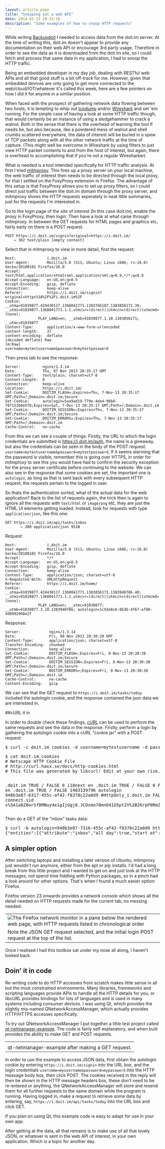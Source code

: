 ```yaml
---
layout: article_page
title: "Snooping out a web API"
date: 2014-05-15 20:33:16
description: "Some examples of how to snoop HTTP requests"
---
```


While writing [Backupdoit](/projects/backupdoit/) I needed to access data from the doit.im server. At the time of writing this, doit.im doesn't appear to provide any documentation on their web API or encourage 3rd party usage. Therefore in order to see the data as it is downloaded from the doit.im site, so I could fetch and process that same data in my application, I had to snoop the HTTP traffic.

Being an embedded developer in my day job, dealing with RESTful web APIs and all that good stuff is a bit off-track for me. However, given that embedded devices are only going to get more connected to the web/cloud/IOT/whatever it's called this week, here are a few pointers on how I did it for anyone in a similar position.

<!--more-->

When faced with the prospect of gathering network data flowing between two hosts, it is tempting to whip out [tcpdump](http://www.tcpdump.org/) and/or [Wireshark](http://www.wireshark.org/) and set 'em running. For the simple case of having a look at some HTTP traffic though, that would certainly be an instance of using a sledgehammer to crack a walnut. Both in the sense that there is the overhead of learning the tool if needs be, but also because, like a powdered mess of walnut and shell crumbs scattered everywhere, the data of interest will be buried in a spew of TCP packets along with all the other network traffic at the time of capture. (This might well be overcome in Wireshark by using filters to just view HTTP packet contents to and from the host of interest, but again, there is overhead to accomplishing that if you're not a regular Wiresharker)

What is needed is a tool intended specifically for HTTP traffic analysis. At first I tried [mitmproxy](http://mitmproxy.org/). This fires up a proxy server on your local machine, the web traffic of interest then needs to be directed through the local proxy, for that I settled on the FoxyProxy extension in Firefox. The advantage of this setup is that FoxyProxy allows you to set up proxy filters, so I could direct just traffic between the doit.im domain through the proxy server, and mitmproxy shows the HTTP requests seperately in neat little summaries, just for the requests I'm interested in.

Go to the login page of the site of interest (In this case doit.im), enable the proxy in FoxyProxy, then login. Then have a look at what came through mitmproxy. In between the GET requests for HTML pages and graphics etc, fairly early on there is a POST request.

	POST https://i.doit.im/signin?original=https://i.doit.im/
		← 302 text/plain [empty content]


Select that in mitmproxy to view in more detail, first the request:

	Host:              i.doit.im
	User-Agent:        Mozilla/5.0 (X11; Ubuntu; Linux i686; rv:16.0) Gecko/20100101 Firefox/16.0
	Accept:            text/html,application/xhtml+xml,application/xml;q=0.9,*/*;q=0.8
	Accept-Language:   en-US,en;q=0.5
	Accept-Encoding:   gzip, deflate
	Connection:        keep-alive
	Referer:           https://i.doit.im/signin?original=https%3A%2F%2Fi.doit.im%2F
	Cookie:            __utma=91039877.424430117.1368041771.1383766187.1383856171.39; __utmz=91039877.1368041771.1.1.utmcsr=(direct)|utmccn=(direct)|utmcmd=(none);
		           PLAY_LANG=en; __utmb=91039877.1.10.1383856171; __utmc=91039877
	Content-Type:      application/x-www-form-urlencoded
	content-length:    37
	content-encoding:  deflate
	[decoded deflate] Raw                                                                                                                                   [m:Raw]
	username=mytestusername&password=mytestpassword


Then press tab to see the response:

	Server:          nginx/1.3.14
	Date:            Thu, 07 Nov 2013 20:35:17 GMT
	Content-Type:    text/plain; charset=utf-8
	Content-Length:  0
	Connection:      keep-alive
	Location:        https://i.doit.im/
	Set-Cookie:      DOITIM_FLASH=;Expires=Thu, 7-Nov-13 20:35:17 GMT;Path=/;Domain=.doit.im;Secure
	Set-Cookie:      autologin=5aa9ad19-779e-4da4-96b8-f87153b0e5f0;Expires=Sat, 7-Dec-13 20:35:17 GMT;Path=/;Domain=.doit.im
	Set-Cookie:      DOITIM_SESSION=;Expires=Thu, 7-Nov-13 20:35:17 GMT;Path=/;Domain=.doit.im;Secure
	Set-Cookie:      DOITIM_ERRORS=;Expires=Thu, 7-Nov-13 20:35:17 GMT;Path=/;Domain=.doit.im
	Cache-Control:   no-cache


From this we can see a couple of things. Firstly, the URL to which the login credentials are submitted is https://i.doit.im/auth, the name is a giveaway, but also the credentials can be seen in the body of the POST request: `username=mytestusername&password=mytestpassword`. If it seems alarming that the password is visible, remember this is going over HTTPS, in order for mitmproxy to see this you would have had to confirm the security exception for the proxy server certificate before continuing to the website.
We can also see in the response that some cookies are set, the important one is `autologin`, as long as that is sent back with every subsequent HTTP request, the requests pertain to the logged in user.

So thats the authentication sorted, what of the actual data for the web application? Back to the list of requests again, the trick then is again to ignore all the requests with `text/html` or `image/png` etc, they are just the HTML UI elements getting loaded. Instead, look for requests with type `application/json`, like this one:

	GET https://i.doit.im/api/tasks/inbox
	       ← 200 application/json 951B


Request:

	Host:              i.doit.im
	User-Agent:        Mozilla/5.0 (X11; Ubuntu; Linux i686; rv:16.0) Gecko/20100101 Firefox/16.0
	Accept:            */*
	Accept-Language:   en-US,en;q=0.5
	Accept-Encoding:   gzip, deflate
	Connection:        keep-alive
	Content-Type:      application/json; charset=utf-8
	X-Requested-With:  XMLHttpRequest
	Referer:           https://i.doit.im/home/
	Cookie:            __utma=91039877.424430117.1368041771.1383856171.1383940786.40; __utmz=91039877.1368041771.1.1.utmcsr=(direct)|utmccn=(direct)|utmcmd=(none);
		           PLAY_LANG=en; __utmc=91039877; __utmb=91039877.3.10.1383940786; autologin=1c93e8c6-8b36-4f67-af80-4d0992998e2f

Response:

	Server:             nginx/1.3.14
	Date:               Fri, 08 Nov 2013 20:30:38 GMT
	Content-Type:       application/json; charset=utf-8
	Transfer-Encoding:  chunked
	Connection:         keep-alive
	Set-Cookie:         DOITIM_FLASH=;Expires=Fri, 8-Nov-13 20:30:38 GMT;Path=/;Domain=.doit.im;Secure
	Set-Cookie:         DOITIM_SESSION=;Expires=Fri, 8-Nov-13 20:30:38 GMT;Path=/;Domain=.doit.im;Secure
	Set-Cookie:         DOITIM_ERRORS=;Expires=Fri, 8-Nov-13 20:30:38 GMT;Path=/;Domain=.doit.im
	Cache-Control:      no-cache
	Content-Encoding:   gzip


We can see that the GET request to `https://i.doit.im/tasks/today` included the autologin cookie, and the response contained the json data we are interested in.

##cURL it in

In order to double check these findings, [cURL](http://curl.haxx.se/docs/manpage.html) can be used to perform the same requests and see the data in the response. Firstly, perform a login by gathering the autologin cookie into a cURL "cookie jar" with a POST request:

<div class="preformatted_console"><pre>
$ curl -c doit.im_cookies -d username=mytestusername -d password=mytestpassword https://i.doit.im/signin
</pre></div>

<div class="preformatted_console"><pre>
$ cat doit.im_cookies 
# Netscape HTTP Cookie File
# http://curl.haxx.se/docs/http-cookies.html
# This file was generated by libcurl! Edit at your own risk.

.doit.im	TRUE	/	FALSE	0	i18next	en
.doit.im	TRUE	/	FALSE	0	PLAY_LANG	en
.doit.im	TRUE	/	FALSE	1403139796	autologin	948b3e87-6317-455c-af42-f8378c22a0d9
#HttpOnly_i.doit.im	FALSE	/	FALSE	0	connect.sid	s%3A1a8Z0orSfDMNuy4e1gIjGgj0.JCOxmo70mnO41U5pt2V%2B26rpP0RmZUT4jvrosY8j2W4
</pre></div>

Then do a GET of the "inbox" tasks data:

<div class="preformatted_console"><pre>
$ curl -b autologin=948b3e87-7316-455c-af42-f8378c22a0d9 https://i.doit.im/api/tasks/inbox
{"entities":[{"attribute":"inbox","all_day":true,"start_at":0,"end_at":0,"context":"3f5835bf-c428-47e0-a887-2ed42d7dd102","priority":1,"sent_at":0,"tags":["Test tag"],"now":false,"pos":0,"estimated_time":0,"spent_time":0,"uuid":"c946458c-db30-4a9f-9b18-8729a7565bea","title":"Delete a task","usn":44,"created":1383116299982,"updated":1396380465311,"deleted":0,"trashed":0,"completed":0,"archived":0,"hidden":0,"id":"5270ae0be4b0be632d43c1bf","type":"task"}],"server_time":1400548147201}
</pre></div>

## A simpler option

After switching laptops and installing a later version of Ubuntu, mitmproxy just wouldn't run anymore, either from the apt or pip installs. I'd had a long break from this little project and I wanted to get on and just look at the HTTP messages, not spend time fiddling with Python packages, so in a pinch had a look around for other options. That's when I found a much easier option: Firefox.

Firefox version 23 onwards provides a network console which shows all the detail needed on HTTP requests made for the current tab, no messing needed:

<table id="captionedpicture">
	<tr><td>
		<img src="{{ site.url }}/img/blog/snooping-web-apis/firefox-network-monitor.jpg" alt="The Firefox network monitor in a pane below the rendered web page, with HTTP requests listed in chronological order" />
	</td></tr>
	<tr><td>Note the JSON GET request selected, and the initial login POST request at the top of the list.</td></tr>
</table>

Once I realised I had this toolbox sat under my nose all along, I haven't looked back. 

## Doin' it in code

Re-writing code to do HTTP accesses from scratch makes little sense in all but the most constrained environments. Many libraries, frameworks and scripting languages provide APIs to handle all the HTTP details for you, or libcURL provides bindings for lots of languages and is used in many systems including consumer devices. I was using Qt, which provides the slightly mis-named QNetworkAccessManager, which actually provides HTTP/HTTPS accesses specifically.

To try out QNetworkAccessManager I put together a little test project called [qt-netmanager-example](https://github.com/edlangley/qt-netmanager-example). The code is fairly self explanatory, and when built provides the ability to make GET and POST requests.

<table id="captionedpicture">
	<tr><td>
		<img src="{{ site.url }}/img/blog/snooping-web-apis/network-trialproject.jpg" alt="" />
	</td></tr>
	<tr><td>qt-netmanager-example after making a GET request.</td></tr>
</table>

In order to use the example to access JSON data, first obtain the autologin cookie by entering `https://i.doit.im/signin` into the URL box, and the login credentials `username=myusername&password=mypassword` into the HTTP message body box, then click POST. The cookies received in the reply will then be shown in the HTTP message headers box, these don't need to be re-entered or anything, the QNetworkAccessManager will store and resend them for all further requests to the same domain while the program is running. Having logged in, make a request to retrieve some data by entering, say, `https://i.doit.im/api/tasks/today` into the URL box and click GET.

If you plan on using Qt, this example code is easy to adapt for use in your own app.


After getting at the data, all that remains is to make use of all that lovely JSON, or whatever is sent in the web API of interest, in your own application. Which is a topic for another day.

<br />
<br />

